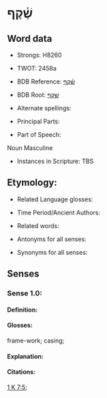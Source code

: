 # שֶׁ֫קֶף

<!-- Status: S2="NeedsEdits" -->
<!-- Lexica used for edits:   -->

## Word data

* Strongs: H8260

* TWOT: 2458a

* BDB Reference: [שֶׁ֫קֶף](rc://en/bdb/dict/v.ft.ab)

* BDB Root: [שׁקף](rc://en/bdb/dict/v.ft.aa)

* Alternate spellings:

* Principal Parts:

* Part of Speech:

Noun Masculine 

* Instances in Scripture: TBS

## Etymology:

* Related Language glosses:

* Time Period/Ancient Authors:

* Related words:

* Antonyms for all senses:

* Synonyms for all senses:

## Senses

### Sense 1.0:

#### Definition:

#### Glosses:

frame-work; casing; 

#### Explanation:

#### Citations:

[1 K 7:5](rc://he/uhb/book/1ki/7/5); 

